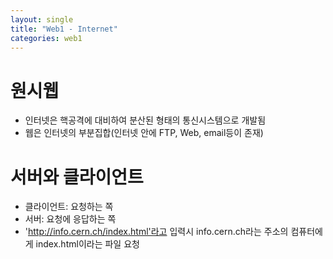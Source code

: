 ```yaml
---
layout: single
title: "Web1 - Internet"
categories: web1
---
```


# 원시웹
* 인터넷은 핵공격에 대비하여 분산된 형태의 통신시스템으로 개발됨
* 웹은 인터넷의 부분집합(인터넷 안에 FTP, Web, email등이 존재)


# 서버와 클라이언트
* 클라이언트: 요청하는 쪽
* 서버: 요청에 응답하는 쪽
* 'http://info.cern.ch/index.html'라고 입력시 info.cern.ch라는 주소의 컴퓨터에게 index.html이라는 파일 요청